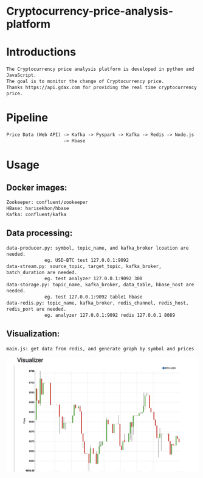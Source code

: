 # Cryptocurrency-price-analysis-platform
Introductions
========
    The Cryptocurrency price analysis platform is developed in python and JavaScript. 
    The goal is to monitor the change of Cryptocurrency price. 
    Thanks https://api.gdax.com for providing the real time cryptocurrency price.

Pipeline
====
    Price Data (Web API) -> Kafka -> Pyspark -> Kafka -> Redis -> Node.js
                         -> Hbase

Usage
====
Docker images:
----
    Zookeeper: confluent/zookeeper
    HBase: harisekhon/hbase
    Kafka: confluent/kafka

Data processing:
----
    data-producer.py: symbol, topic_name, and kafka_broker lcoation are needed.
                  eg. USD-BTC test 127.0.0.1:9092
    data-stream.py: source_topic, target_topic, kafka_broker, batch_duration are needed.
                  eg. test analyzer 127.0.0.1:9092 300
    data-storage.py: topic_name, kafka_broker, data_table, hbase_host are needed.
                  eg. test 127.0.0.1:9092 table1 hbase
    data-redis.py: topic_name, kafka_broker, redis_channel, redis_host, redis_port are needed.
                  eg. analyzer 127.0.0.1:9092 redis 127.0.0.1 8089
Visualization:
----
    main.js: get data from redis, and generate graph by symbol and prices
![image](https://github.com/aduo122/Cryptocurrency-price-analysis-platform/blob/master/candlestick_graph.png)

